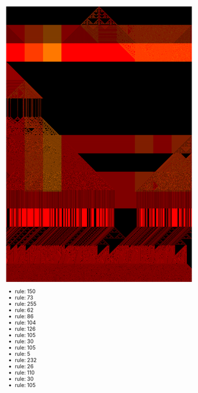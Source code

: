 ![photo](./output.png) 
 * rule: 150
* rule: 73
* rule: 255
* rule: 62
* rule: 86
* rule: 104
* rule: 126
* rule: 105
* rule: 30
* rule: 105
* rule: 5
* rule: 232
* rule: 26
* rule: 110
* rule: 30
* rule: 105

